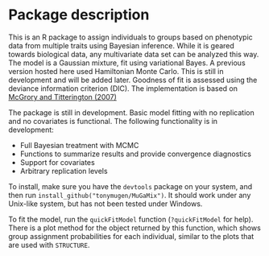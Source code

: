 # Package description

This is an R package to assign individuals to groups based on phenotypic data from multiple traits using Bayesian inference. While it is geared towards biological data, any multivariate data set can be analyzed this way. The model is a Gaussian mixture, fit using variational Bayes. A previous version hosted here used  Hamiltonian Monte Carlo. This is still in development and will be added later. Goodness of fit is assessed using the deviance information criterion (DIC). The implementation is based on [McGrory and Titterington (2007)](https://www.sciencedirect.com/science/article/abs/pii/S0167947306002362?via%3Dihub)

The package is still in development. Basic model fitting with no replication and no covariates is functional. The following functionality is in development:

- Full Bayesian treatment with MCMC
- Functions to summarize results and provide convergence diagnostics
- Support for covariates
- Arbitrary replication levels

To install, make sure you have the `devtools` package on your system, and then run `install_github("tonymugen/MuGaMix")`. It should work under any Unix-like system, but has not been tested under Windows.

To fit the model, run the `quickFitModel` function (`?quickFitModel` for help). There is a plot method for the object returned by this function, which shows group assignment probabilities for each individual, similar to the plots that are used with `STRUCTURE`.

